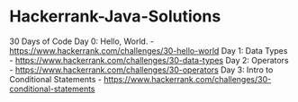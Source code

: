 # Hackerrank-Java-Solutions
30 Days of Code 
	Day 0: Hello, World. - https://www.hackerrank.com/challenges/30-hello-world
	Day 1: Data Types - https://www.hackerrank.com/challenges/30-data-types
	Day 2: Operators - https://www.hackerrank.com/challenges/30-operators
	Day 3: Intro to Conditional Statements - https://www.hackerrank.com/challenges/30-conditional-statements
